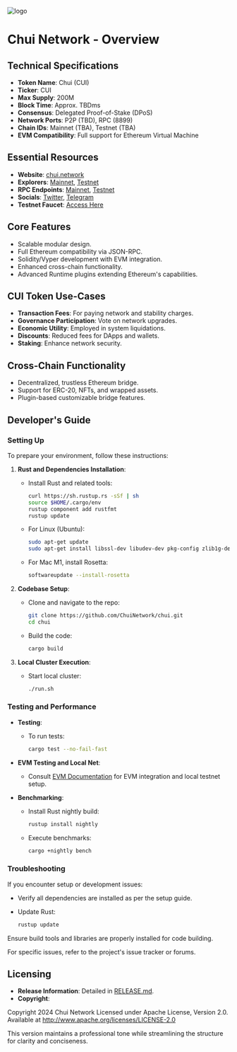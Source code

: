 ![logo](https://github.com/ChuiNetwork/.github/assets/56628755/59313d24-8ab2-4383-9a84-9e5449a58844)

# Chui Network - Overview

## Technical Specifications

- **Token Name**: Chui (CUI)
- **Ticker**: CUI
- **Max Supply**: 200M
- **Block Time**: Approx. TBDms
- **Consensus**: Delegated Proof-of-Stake (DPoS)
- **Network Ports**: P2P (TBD), RPC (8899)
- **Chain IDs**: Mainnet (TBA), Testnet (TBA)
- **EVM Compatibility**: Full support for Ethereum Virtual Machine

## Essential Resources

- **Website**: [chui.network](https://chui.network)
- **Explorers**: [Mainnet](https://evm.chuiscan.io), [Testnet](https://testnet.chuiscan.io)
- **RPC Endpoints**: [Mainnet](https://rpc-main-1.chui.network), [Testnet](https://rpc-test-1.chui.network)
- **Socials**: [Twitter](https://twitter.com/chuinetwork), [Telegram](https://t.me/ChuiNetwork)
- **Testnet Faucet**: [Access Here](https://evm-faucet.chui.network)

## Core Features

- Scalable modular design.
- Full Ethereum compatibility via JSON-RPC.
- Solidity/Vyper development with EVM integration.
- Enhanced cross-chain functionality.
- Advanced Runtime plugins extending Ethereum's capabilities.

## CUI Token Use-Cases

- **Transaction Fees**: For paying network and stability charges.
- **Governance Participation**: Vote on network upgrades.
- **Economic Utility**: Employed in system liquidations.
- **Discounts**: Reduced fees for DApps and wallets.
- **Staking**: Enhance network security.

## Cross-Chain Functionality

- Decentralized, trustless Ethereum bridge.
- Support for ERC-20, NFTs, and wrapped assets.
- Plugin-based customizable bridge features.

## Developer's Guide

### Setting Up

To prepare your environment, follow these instructions:

1. **Rust and Dependencies Installation**:

   - Install Rust and related tools:
     ```bash
     curl https://sh.rustup.rs -sSf | sh
     source $HOME/.cargo/env
     rustup component add rustfmt
     rustup update
     ```

   - For Linux (Ubuntu):
     ```bash
     sudo apt-get update
     sudo apt-get install libssl-dev libudev-dev pkg-config zlib1g-dev llvm clang make cmake protobuf-compiler
     ```

   - For Mac M1, install Rosetta:
     ```bash
     softwareupdate --install-rosetta
     ```

2. **Codebase Setup**:

   - Clone and navigate to the repo:
     ```bash
     git clone https://github.com/ChuiNetwork/chui.git
     cd chui
     ```

   - Build the code:
     ```bash
     cargo build
     ```

3. **Local Cluster Execution**:

   - Start local cluster:
     ```bash
     ./run.sh
     ```

### Testing and Performance

- **Testing**:

  - To run tests:
    ```bash
    cargo test --no-fail-fast
    ```

- **EVM Testing and Local Net**:

  - Consult [EVM Documentation](https://docs.chui.network/evm) for EVM integration and local testnet setup.

- **Benchmarking**:

  - Install Rust nightly build:
    ```bash
    rustup install nightly
    ```

  - Execute benchmarks:
    ```bash
    cargo +nightly bench
    ```

### Troubleshooting

If you encounter setup or development issues:

- Verify all dependencies are installed as per the setup guide.

- Update Rust:
  ```bash
  rustup update

Ensure build tools and libraries are properly installed for code building.

For specific issues, refer to the project's issue tracker or forums.

## Licensing

- **Release Information**: Detailed in [RELEASE.md](RELEASE.md).
- **Copyright**:

Copyright 2024 Chui Network
Licensed under Apache License, Version 2.0.
Available at http://www.apache.org/licenses/LICENSE-2.0


This version maintains a professional tone while streamlining the structure for clarity and conciseness.
